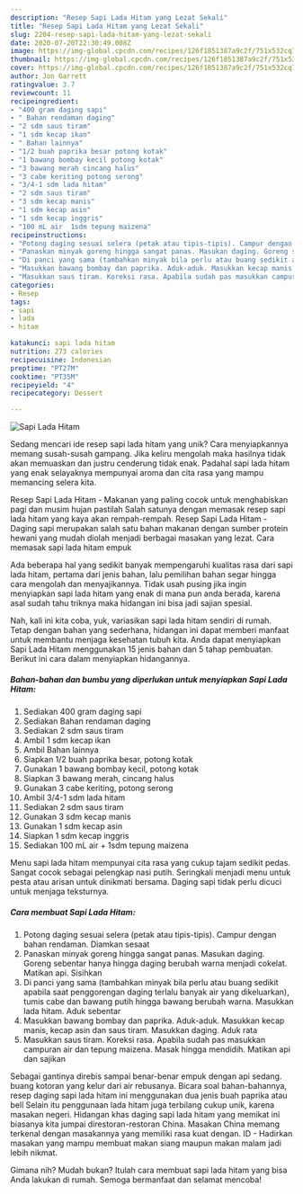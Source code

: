 ```yaml
---
description: "Resep Sapi Lada Hitam yang Lezat Sekali"
title: "Resep Sapi Lada Hitam yang Lezat Sekali"
slug: 2204-resep-sapi-lada-hitam-yang-lezat-sekali
date: 2020-07-20T22:30:49.008Z
image: https://img-global.cpcdn.com/recipes/126f1851387a9c2f/751x532cq70/sapi-lada-hitam-foto-resep-utama.jpg
thumbnail: https://img-global.cpcdn.com/recipes/126f1851387a9c2f/751x532cq70/sapi-lada-hitam-foto-resep-utama.jpg
cover: https://img-global.cpcdn.com/recipes/126f1851387a9c2f/751x532cq70/sapi-lada-hitam-foto-resep-utama.jpg
author: Jon Garrett
ratingvalue: 3.7
reviewcount: 11
recipeingredient:
- "400 gram daging sapi"
- " Bahan rendaman daging"
- "2 sdm saus tiram"
- "1 sdm kecap ikan"
- " Bahan lainnya"
- "1/2 buah paprika besar potong kotak"
- "1 bawang bombay kecil potong kotak"
- "3 bawang merah cincang halus"
- "3 cabe keriting potong serong"
- "3/4-1 sdm lada hitam"
- "2 sdm saus tiram"
- "3 sdm kecap manis"
- "1 sdm kecap asin"
- "1 sdm kecap inggris"
- "100 mL air  1sdm tepung maizena"
recipeinstructions:
- "Potong daging sesuai selera (petak atau tipis-tipis). Campur dengan bahan rendaman. Diamkan sesaat"
- "Panaskan minyak goreng hingga sangat panas. Masukan daging. Goreng sebentar hanya hingga daging berubah warna menjadi cokelat. Matikan api. Sisihkan"
- "Di panci yang sama (tambahkan minyak bila perlu atau buang sedikit apabila saat penggorengan daging terlalu banyak air yang dikeluarkan), tumis cabe dan bawang putih hingga bawang berubah warna. Masukkan lada hitam. Aduk sebentar"
- "Masukkan bawang bombay dan paprika. Aduk-aduk. Masukkan kecap manis, kecap asin dan saus tiram. Masukkan daging. Aduk rata"
- "Masukkan saus tiram. Koreksi rasa. Apabila sudah pas masukkan campuran air dan tepung maizena. Masak hingga mendidih. Matikan api dan sajikan"
categories:
- Resep
tags:
- sapi
- lada
- hitam

katakunci: sapi lada hitam 
nutrition: 273 calories
recipecuisine: Indonesian
preptime: "PT27M"
cooktime: "PT35M"
recipeyield: "4"
recipecategory: Dessert

---
```



![Sapi Lada Hitam](https://img-global.cpcdn.com/recipes/126f1851387a9c2f/751x532cq70/sapi-lada-hitam-foto-resep-utama.jpg)

Sedang mencari ide resep sapi lada hitam yang unik? Cara menyiapkannya memang susah-susah gampang. Jika keliru mengolah maka hasilnya tidak akan memuaskan dan justru cenderung tidak enak. Padahal sapi lada hitam yang enak selayaknya mempunyai aroma dan cita rasa yang mampu memancing selera kita.

Resep Sapi Lada Hitam - Makanan yang paling cocok untuk menghabiskan pagi dan musim hujan pastilah Salah satunya dengan memasak resep sapi lada hitam yang kaya akan rempah-rempah. Resep Sapi Lada Hitam - Daging sapi merupakan salah satu bahan makanan dengan sumber protein hewani yang mudah diolah menjadi berbagai masakan yang lezat. Cara memasak sapi lada hitam empuk

Ada beberapa hal yang sedikit banyak mempengaruhi kualitas rasa dari sapi lada hitam, pertama dari jenis bahan, lalu pemilihan bahan segar hingga cara mengolah dan menyajikannya. Tidak usah pusing jika ingin menyiapkan sapi lada hitam yang enak di mana pun anda berada, karena asal sudah tahu triknya maka hidangan ini bisa jadi sajian spesial.


Nah, kali ini kita coba, yuk, variasikan sapi lada hitam sendiri di rumah. Tetap dengan bahan yang sederhana, hidangan ini dapat memberi manfaat untuk membantu menjaga kesehatan tubuh kita. Anda dapat menyiapkan Sapi Lada Hitam menggunakan 15 jenis bahan dan 5 tahap pembuatan. Berikut ini cara dalam menyiapkan hidangannya.

<!--inarticleads1-->

##### Bahan-bahan dan bumbu yang diperlukan untuk menyiapkan Sapi Lada Hitam:

1. Sediakan 400 gram daging sapi
1. Sediakan  Bahan rendaman daging
1. Sediakan 2 sdm saus tiram
1. Ambil 1 sdm kecap ikan
1. Ambil  Bahan lainnya
1. Siapkan 1/2 buah paprika besar, potong kotak
1. Gunakan 1 bawang bombay kecil, potong kotak
1. Siapkan 3 bawang merah, cincang halus
1. Gunakan 3 cabe keriting, potong serong
1. Ambil 3/4-1 sdm lada hitam
1. Sediakan 2 sdm saus tiram
1. Gunakan 3 sdm kecap manis
1. Gunakan 1 sdm kecap asin
1. Siapkan 1 sdm kecap inggris
1. Sediakan 100 mL air + 1sdm tepung maizena


Menu sapi lada hitam mempunyai cita rasa yang cukup tajam sedikit pedas. Sangat cocok sebagai pelengkap nasi putih. Seringkali menjadi menu untuk pesta atau arisan untuk dinikmati bersama. Daging sapi tidak perlu dicuci untuk menjaga teksturnya. 

<!--inarticleads2-->

##### Cara membuat Sapi Lada Hitam:

1. Potong daging sesuai selera (petak atau tipis-tipis). Campur dengan bahan rendaman. Diamkan sesaat
1. Panaskan minyak goreng hingga sangat panas. Masukan daging. Goreng sebentar hanya hingga daging berubah warna menjadi cokelat. Matikan api. Sisihkan
1. Di panci yang sama (tambahkan minyak bila perlu atau buang sedikit apabila saat penggorengan daging terlalu banyak air yang dikeluarkan), tumis cabe dan bawang putih hingga bawang berubah warna. Masukkan lada hitam. Aduk sebentar
1. Masukkan bawang bombay dan paprika. Aduk-aduk. Masukkan kecap manis, kecap asin dan saus tiram. Masukkan daging. Aduk rata
1. Masukkan saus tiram. Koreksi rasa. Apabila sudah pas masukkan campuran air dan tepung maizena. Masak hingga mendidih. Matikan api dan sajikan


Sebagai gantinya direbis sampai benar-benar empuk dengan api sedang. buang kotoran yang kelur dari air rebusanya. Bicara soal bahan-bahannya, resep daging sapi lada hitam ini menggunakan dua jenis buah paprika atau bell Selain itu penggunaan lada hitam juga terbilang cukup unik, karena masakan negeri. Hidangan khas daging sapi lada hitam yang memikat ini biasanya kita jumpai direstoran-restoran China. Masakan China memang terkenal dengan masakannya yang memiliki rasa kuat dengan. ID - Hadirkan masakan yang mampu membuat makan siang maupun makan malam jadi lebih nikmat. 

Gimana nih? Mudah bukan? Itulah cara membuat sapi lada hitam yang bisa Anda lakukan di rumah. Semoga bermanfaat dan selamat mencoba!
